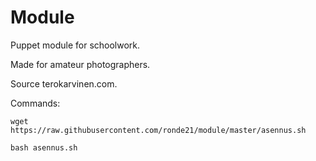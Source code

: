 # Module

Puppet module for schoolwork.

Made for amateur photographers.

Source terokarvinen.com.

Commands:

```wget https://raw.githubusercontent.com/ronde21/module/master/asennus.sh```

```bash asennus.sh```
